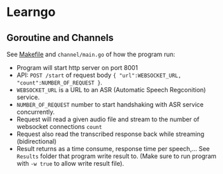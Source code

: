 # Learngo


## Goroutine and Channels
See [Makefile](Makefile) and `channel/main.go` of how the program run:

- Program will start http server on port 8001
- API: `POST /start` of request
body `{ "url":WEBSOCKET_URL, "count":NUMBER_OF_REQUEST }`.
- `WEBSOCKET_URL` is a URL to an ASR (Automatic Speech Regconition) service.
- `NUMBER_OF_REQUEST` number to start handshaking with ASR service concurrently.
- Request will read a given audio file and stream to the number of websocket connections `count`
- Request also read the transcribed response back while streaming (bidirectional)
- Result returns as a time consume, response time per speech,... See `Results` folder that program write result to. (Make sure to run program with `-w true` to allow write result file).